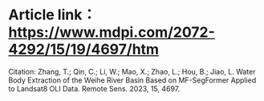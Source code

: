 # Article link：https://www.mdpi.com/2072-4292/15/19/4697/htm
Citation: Zhang, T.; Qin, C.; Li, W.; Mao, X.; Zhao, L.; Hou, B.; Jiao, L. Water Body Extraction of the Weihe River Basin Based on MF-SegFormer Applied to Landsat8 OLI Data. Remote Sens. 2023, 15, 4697.

